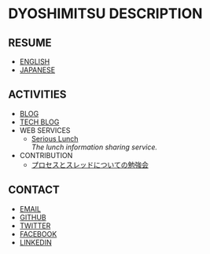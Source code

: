 # DYOSHIMITSU DESCRIPTION

## RESUME

- [ENGLISH](./en/resume)
- [JAPANESE](./jp/resume)

## ACTIVITIES

- [BLOG](https://note.mu/dyoshimitsu)
- [TECH BLOG](https://qiita.com/dyoshimitsu)
- WEB SERVICES
  - [Serious Lunch](https://serious-lunch.com/)  
    *The lunch information sharing service.*
- CONTRIBUTION
  - [プロセスとスレッドについての勉強会](https://blog.japantaxi.co.jp/2018/05/25/1146)

## CONTACT

- [EMAIL](mailto:d.yoshimitsu@gmail.com)
- [GITHUB](https://github.com/dyoshimitsu)
- [TWITTER](https://twitter.com/dyoshimitsu)
- [FACEBOOK](https://facebook.com/dyoshimitsu)
- [LINKEDIN](https://www.linkedin.com/in/dyoshimitsu/)
